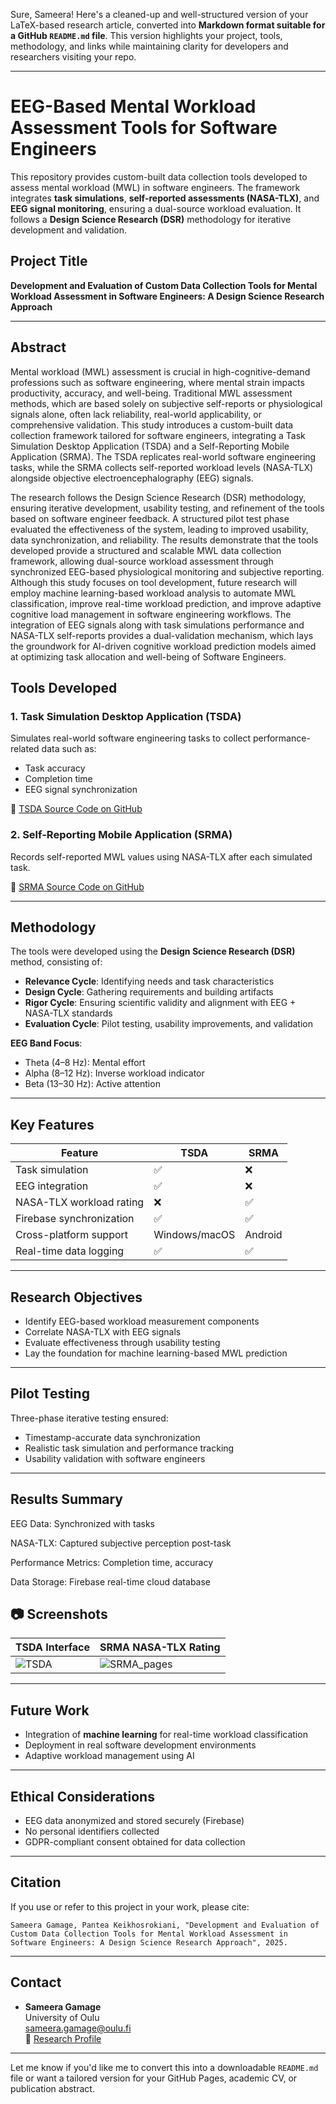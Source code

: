 Sure, Sameera! Here's a cleaned-up and well-structured version of your LaTeX-based research article, converted into **Markdown format suitable for a GitHub `README.md` file**. This version highlights your project, tools, methodology, and links while maintaining clarity for developers and researchers visiting your repo.

---

# EEG-Based Mental Workload Assessment Tools for Software Engineers

This repository provides custom-built data collection tools developed to assess mental workload (MWL) in software engineers. The framework integrates **task simulations**, **self-reported assessments (NASA-TLX)**, and **EEG signal monitoring**, ensuring a dual-source workload evaluation. It follows a **Design Science Research (DSR)** methodology for iterative development and validation.

## Project Title

**Development and Evaluation of Custom Data Collection Tools for Mental Workload Assessment in Software Engineers: A Design Science Research Approach**

---

## Abstract
Mental workload (MWL) assessment is crucial in high-cognitive-demand professions such as software engineering, where mental strain impacts productivity, accuracy, and well-being. Traditional MWL assessment methods, which are based solely on subjective self-reports or physiological signals alone, often lack reliability, real-world applicability, or comprehensive validation. This study introduces a custom-built data collection framework tailored for software engineers, integrating a Task Simulation Desktop Application (TSDA) and a Self-Reporting Mobile Application (SRMA). The TSDA replicates real-world software engineering tasks, while the SRMA collects self-reported workload levels (NASA-TLX) alongside objective electroencephalography (EEG) signals.

The research follows the Design Science Research (DSR) methodology, ensuring iterative development, usability testing, and refinement of the tools based on software engineer feedback. A structured pilot test phase evaluated the effectiveness of the system, leading to improved usability, data synchronization, and reliability. The results demonstrate that the tools developed provide a structured and scalable MWL data collection framework, allowing dual-source workload assessment through synchronized EEG-based physiological monitoring and subjective reporting. Although this study focuses on tool development, future research will employ machine learning-based workload analysis to automate MWL classification, improve real-time workload prediction, and improve adaptive cognitive load management in software engineering workflows. The integration of EEG signals along with task simulations performance and NASA-TLX self-reports provides a dual-validation mechanism, which lays the groundwork for AI-driven cognitive workload prediction models aimed at optimizing task allocation and well-being of Software Engineers.

## Tools Developed

### 1. Task Simulation Desktop Application (TSDA)
Simulates real-world software engineering tasks to collect performance-related data such as:
- Task accuracy
- Completion time
- EEG signal synchronization

🔗 [TSDA Source Code on GitHub](https://github.com/Sameera-G/TreplicatorEEG)

### 2. Self-Reporting Mobile Application (SRMA)
Records self-reported MWL values using NASA-TLX after each simulated task.

🔗 [SRMA Source Code on GitHub](https://github.com/Sameera-G/nasa_tlx_eeg_research)

---

## Methodology

The tools were developed using the **Design Science Research (DSR)** method, consisting of:
- **Relevance Cycle**: Identifying needs and task characteristics
- **Design Cycle**: Gathering requirements and building artifacts
- **Rigor Cycle**: Ensuring scientific validity and alignment with EEG + NASA-TLX standards
- **Evaluation Cycle**: Pilot testing, usability improvements, and validation

 **EEG Band Focus**:
- Theta (4–8 Hz): Mental effort  
- Alpha (8–12 Hz): Inverse workload indicator  
- Beta (13–30 Hz): Active attention  

---

## Key Features

| Feature | TSDA | SRMA |
|--------|------|------|
| Task simulation | ✅ | ❌ |
| EEG integration | ✅ | ❌ |
| NASA-TLX workload rating | ❌ | ✅ |
| Firebase synchronization | ✅ | ✅ |
| Cross-platform support | Windows/macOS | Android |
| Real-time data logging | ✅ | ✅ |

---

## Research Objectives

- Identify EEG-based workload measurement components
- Correlate NASA-TLX with EEG signals
- Evaluate effectiveness through usability testing
- Lay the foundation for machine learning-based MWL prediction

---

## Pilot Testing

Three-phase iterative testing ensured:
- Timestamp-accurate data synchronization
- Realistic task simulation and performance tracking
- Usability validation with software engineers

---

## Results Summary

EEG Data: Synchronized with tasks

NASA-TLX: Captured subjective perception post-task

Performance Metrics: Completion time, accuracy

Data Storage: Firebase real-time cloud database



## 📷 Screenshots

| TSDA Interface | SRMA NASA-TLX Rating |
|----------------|-----------------------|
| ![TSDA](<img width="1280" alt="software_eng_first_page" src="https://github.com/user-attachments/assets/67261453-7b37-49eb-94e0-0679bdbceccf" />) | ![SRMA_pages](https://github.com/user-attachments/assets/e06a0929-0225-40df-a001-664a02c52d96) |

---

## Future Work

- Integration of **machine learning** for real-time workload classification
- Deployment in real software development environments
- Adaptive workload management using AI

---

## Ethical Considerations

- EEG data anonymized and stored securely (Firebase)
- No personal identifiers collected
- GDPR-compliant consent obtained for data collection

---

## Citation

If you use or refer to this project in your work, please cite:

```
Sameera Gamage, Pantea Keikhosrokiani, "Development and Evaluation of Custom Data Collection Tools for Mental Workload Assessment in Software Engineers: A Design Science Research Approach", 2025.
```

---

## Contact

- **Sameera Gamage**  
  University of Oulu  
  [sameera.gamage@oulu.fi](mailto:sameera.gamage@oulu.fi)  
  🔗 [Research Profile](https://www.softwareengineering.fi/researchers/sameera-gamage)

---

Let me know if you'd like me to convert this into a downloadable `README.md` file or want a tailored version for your GitHub Pages, academic CV, or publication abstract.
